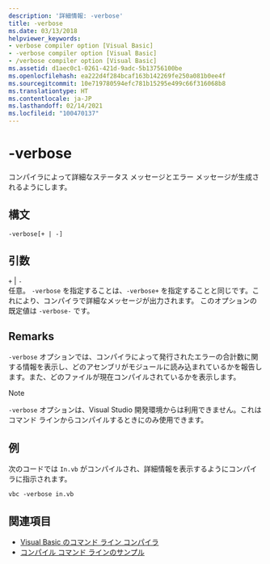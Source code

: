 ```yaml
---
description: '詳細情報: -verbose'
title: -verbose
ms.date: 03/13/2018
helpviewer_keywords:
- verbose compiler option [Visual Basic]
- -verbose compiler option [Visual Basic]
- /verbose compiler option [Visual Basic]
ms.assetid: d1aec0c1-0261-421d-9adc-5b13756100be
ms.openlocfilehash: ea222d4f284bcaf163b142269fe250a081b0ee4f
ms.sourcegitcommit: 10e719780594efc781b15295e499c66f316068b8
ms.translationtype: HT
ms.contentlocale: ja-JP
ms.lasthandoff: 02/14/2021
ms.locfileid: "100470137"
---
```

# <a name="-verbose"></a>-verbose

コンパイラによって詳細なステータス メッセージとエラー メッセージが生成されるようにします。  
  
## <a name="syntax"></a>構文  
  
```console  
-verbose[+ | -]  
```  
  
## <a name="arguments"></a>引数  

 `+` &#124; `-`  
 任意。 `-verbose` を指定することは、`-verbose+` を指定することと同じです。これにより、コンパイラで詳細なメッセージが出力されます。 このオプションの既定値は `-verbose-` です。  
  
## <a name="remarks"></a>Remarks  

 `-verbose` オプションでは、コンパイラによって発行されたエラーの合計数に関する情報を表示し、どのアセンブリがモジュールに読み込まれているかを報告します。また、どのファイルが現在コンパイルされているかを表示します。  
  
> [!NOTE]
> `-verbose` オプションは、Visual Studio 開発環境からは利用できません。これはコマンド ラインからコンパイルするときにのみ使用できます。  
  
## <a name="example"></a>例  

 次のコードでは `In.vb` がコンパイルされ、詳細情報を表示するようにコンパイラに指示されます。  
  
```console  
vbc -verbose in.vb  
```  
  
## <a name="see-also"></a>関連項目

- [Visual Basic のコマンド ライン コンパイラ](index.md)
- [コンパイル コマンド ラインのサンプル](sample-compilation-command-lines.md)
